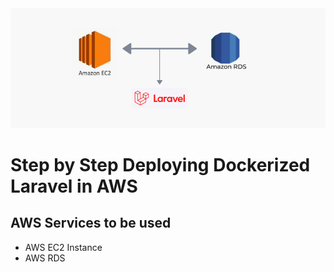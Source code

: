 <img src="https://raw.githubusercontent.com/TianMeds/image--stocks-for-coding/main/Laravel-AWS.png" alt="Laravel x AWS" />

# Step by Step Deploying Dockerized Laravel in AWS

## AWS Services to be used
<ul>
  <li>AWS EC2 Instance</li>
  <li>AWS RDS</li>
</ul>
